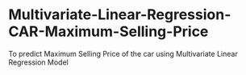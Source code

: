 # Multivariate-Linear-Regression-CAR-Maximum-Selling-Price
 To predict Maximum Selling Price of the car using Multivariate Linear Regression Model
